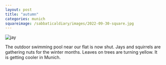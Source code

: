 ```yaml
---
layout: post
title: "autumn"
categories: munich
squareimage: /sabbaticaldiary/images/2022-09-30-square.jpg
---
```

<img src="/sabbaticaldiary/images/2022-09-30.jpg" alt="jay" class="center">

The outdoor swimming pool near our flat is now shut. Jays and squirrels are gathering nuts for the winter months. Leaves on trees are turning yellow. It is getting cooler in Munich.